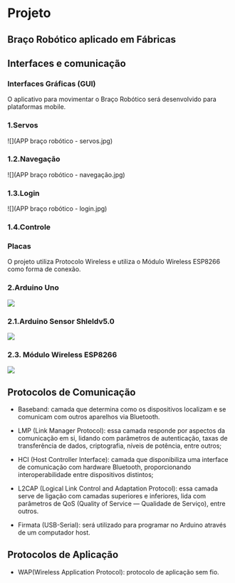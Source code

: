 # Projeto 

## Braço Robótico aplicado em Fábricas
                         

## Interfaces e comunicação


### Interfaces Gráficas (GUI)
   O aplicativo para movimentar o Braço Robótico será desenvolvido para plataformas mobile.


### 1.Servos
![](APP braço robótico - servos.jpg)

### 1.2.Navegação
![](APP braço robótico - navegação.jpg)

### 1.3.Login

![](APP braço robótico - login.jpg)

### 1.4.Controle
 
### Placas 

O projeto utiliza Protocolo Wireless e utiliza o Módulo Wireless ESP8266 como forma de conexão.

### 2.Arduino Uno
![](arduino.jpg)
	  	  
### 2.1.Arduino  Sensor  Shleldv5.0
![](arduinov5.jpg)

### 2.3. Módulo Wireless ESP8266
  
![](wire.jpg) 
 
## Protocolos de Comunicação 

* Baseband: camada que determina como os dispositivos localizam e se comunicam com outros aparelhos via Bluetooth.

* LMP (Link Manager Protocol): essa camada responde por aspectos da comunicação em si, lidando com parâmetros de autenticação, taxas de transferência de dados, criptografia, níveis de potência, entre outros;

* HCI (Host Controller Interface): camada que disponibiliza uma interface de comunicação com hardware Bluetooth, proporcionando interoperabilidade entre dispositivos distintos;

* L2CAP (Logical Link Control and Adaptation Protocol): essa camada serve de ligação com camadas superiores e inferiores, lida com parâmetros de QoS (Quality of Service — Qualidade de Serviço), entre outros.

* Firmata (USB-Serial): será utilizado para programar no Arduino através de um computador host.  


## Protocolos de Aplicação 

* WAP(Wireless Application Protocol): protocolo de aplicação sem fio. 

